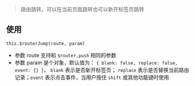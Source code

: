 > 路由跳转，可以在当前页面跳转也可以新开标签页跳转

## 使用

`this.$routerJump(route, param)`
- 参数 route 支持和 `$router.push` 相同的参数
- 参数 param 是个对象，默认值为： `{ blank: false, replace: false, event: {} }`， `blank` 表示是否新开标签页；
`replace` 表示是否替换当前路由记录；`event` 表示点击事件，当用户按住 `shift` 或其他功能键时使用
